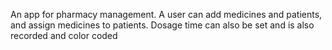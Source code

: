 An app for pharmacy management. A user can add medicines and patients, and assign medicines to patients. Dosage time can also be set and is also recorded and color coded
